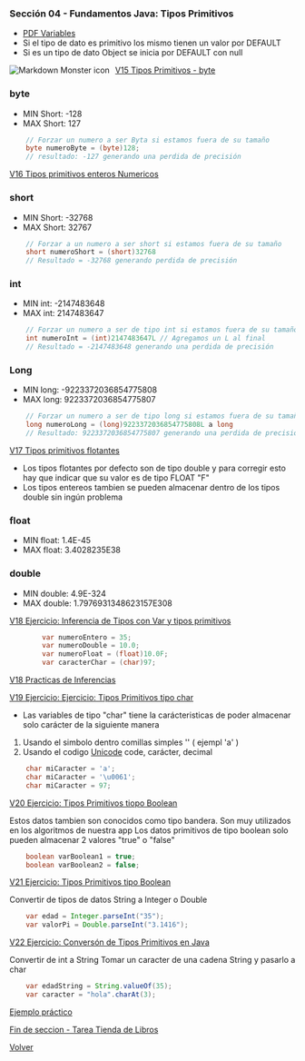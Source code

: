 ### Sección 04 - Fundamentos Java: Tipos Primitivos
- [PDF Variables](Apuntes/01-VariablesJava.pdf)
- Si el tipo de dato es primitivo los mismo tienen un valor por DEFAULT
- Si es un tipo de dato Object se inicia por DEFAULT con null

<img src="Apuntes/tamaños-del-tipo-de-dato.png"
     alt="Markdown Monster icon"
     style="float: left; margin-right: 10px;" />

[V15 Tipos Primitivos - byte](V15-Tipos-Primitivos-Byte/src/v15/tipos/primitivos/V15TiposPrimitivos.java)
### byte 
 - MIN Short: -128
 - MAX Short: 127

```java
    // Forzar un numero a ser Byta si estamos fuera de su tamaño
    byte numeroByte = (byte)128;
    // resultado: -127 generando una perdida de precisión
```

[V16 Tipos primitivos enteros Numericos](V16-Tipos-Enteros-Numericos/src/v16/tipos/enteros/numericos/V16TiposEnterosNumericos.java)
### short
 - MIN Short: -32768
 - MAX Short: 32767

```java
    // Forzar a un numero a ser short si estamos fuera de su tamaño
    short numeroShort = (short)32768
    // Resultado = -32768 generando perdida de precisión
```

### int
 - MIN int: -2147483648
 - MAX int: 2147483647

```java
    // Forzar un numero a ser de tipo int si estamos fuera de su tamaño
    int numeroInt = (int)2147483647L // Agregamos un L al final
    // Resultado = -2147483648 generando una perdida de precisión
```

### Long
 - MIN long: -9223372036854775808
 - MAX long: 9223372036854775807

```java
    // Forzar un numero a ser de tipo long si estamos fuera de su tamaño
    long numeroLong = (long)9223372036854775808L a long
    // Resultado: 9223372036854775807 generando una perdida de precisión
```

[V17 Tipos primitivos flotantes](V17_Ejercicio_Tipos_primitivos_flotantes/src/v17_ejercicio_tipos_primitivos_flotantes/V17_Ejercicio_Tipos_primitivos_flotantes.java)
* Los tipos flotantes por defecto son de tipo double y para 
corregir esto hay que indicar que su valor es de tipo FLOAT "F"
* Los tipos entereos tambien se pueden almacenar dentro de los
tipos double sin ingún problema

### float
 - MIN float: 1.4E-45
 - MAX float: 3.4028235E38

### double
 - MIN double: 4.9E-324
 - MAX double: 1.7976931348623157E308

[V18 Ejercicio: Inferencia de Tipos con Var y tipos primitivos](V18_Ejercicio_de_Tipos_con_Var_y_tipos_Primitivos/src/v18_ejercicio_de_tipos_con_var_y_tipos_primitivos/V18_Ejercicio_de_Tipos_con_Var_y_tipos_Primitivos.java)
```java
        var numeroEntero = 35;
        var numeroDouble = 10.0;
        var numeroFloat = (float)10.0F;
        var caracterChar = (char)97;
```
[V18 Practicas de Inferencias](V18_Ejercicio_de_Tipos_con_Var_y_tipos_Primitivos/src/practica/practica.java)

[V19 Ejercicio: Ejercicio: Tipos Primitivos tipo char](V19_Tipos_Primitivos_Tipo_Char/src/v19_tipos_primitivos_tipo_char/V19_Tipos_Primitivos_Tipo_Char.java)
- Las variables de tipo "char" tiene la carácteristicas de poder almacenar
solo carácter de la siguiente manera
1. Usando el simbolo dentro comillas simples '' ( ejempl 'a' )
2. Usando el codigo [Unicode](https://en.wikipedia.org/wiki/List_of_Unicode_characters)
    code, carácter, decimal
```java
    char miCaracter = 'a';
    char miCaracter = '\u0061';
    char miCaracter = 97;
```
[V20 Ejercicio: Tipos Primitivos tiopo Boolean](V20_Tipos_Primitivos_tipo_boolean/src/v20_tipos_primitivos_tipo_boolean/V20_Tipos_Primitivos_tipo_boolean.java)

Estos datos tambien son conocidos como tipo bandera.
Son muy utilizados en los algoritmos de nuestra app
Los datos primitivos de tipo boolean solo pueden almacenar
2 valores "true" o "false"
```java
    boolean varBoolean1 = true;
    boolean varBoolean2 = false;
```

[V21 Ejercicio: Tipos Primitivos tipo Boolean](V21_Ejercicio_Conversion_de_Tipos_Primitivos_en_Java_Parte_1/src/v21_ejercicio_conversion_de_tipos_primitivos_en_java_parte_1/V21_Ejercicio_Conversion_de_Tipos_Primitivos_en_Java_Parte_1.java)

Convertir de tipos de datos String a Integer o Double
```java
    var edad = Integer.parseInt("35");
    var valorPi = Double.parseInt("3.1416");
```

[V22 Ejercicio: Conversón de Tipos Primitivos en Java](V22_Ejercicio_Conversion_de_Tipos_Primitivos_en_Java/src/v22_ejercicio_conversion_de_tipos_primitivos_en_java/V22_Ejercicio_Conversion_de_Tipos_Primitivos_en_Java.java)

Convertir de int a String
Tomar un caracter de una cadena String y pasarlo a char

```java
    var edadString = String.valueOf(35);
    var caracter = "hola".charAt(3);
```
[Ejemplo práctico](V22_Ejercicio_Conversion_de_Tipos_Primitivos_en_Java/src/ejemplo/Ejemplo.java)

[Fin de seccion - Tarea Tienda de Libros](V23_Tarea_Tienda_de_Libros/src/ztarea_tienda_de_libros/ZTarea_Tienda_de_Libros.java)

[Volver](../)